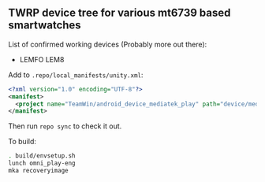 ## TWRP device tree for various mt6739 based smartwatches

List of confirmed working devices (Probably more out there):
* LEMFO LEM8

Add to `.repo/local_manifests/unity.xml`:

```xml
<?xml version="1.0" encoding="UTF-8"?>
<manifest>
  <project name="TeamWin/android_device_mediatek_play" path="device/mediatek/play" remote="github" revision="android-7.1" />
</manifest>
```

Then run `repo sync` to check it out.

To build:

```sh
. build/envsetup.sh
lunch omni_play-eng
mka recoveryimage
```
